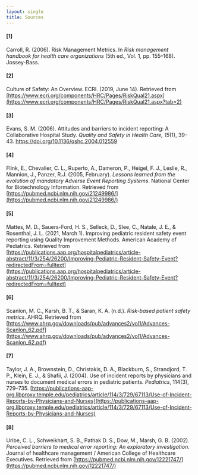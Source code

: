 ```yaml
---
layout: single
title: Sources
---
```


#### [1]	
Carroll, R. (2006). Risk Management Metrics. In _Risk management handbook for health care organizations_ (5th ed., Vol. 1, pp. 155–168). Jossey-Bass.
#### [2]
Culture of Safety: An Overview. ECRI. (2019, June 14). Retrieved from [https://www.ecri.org/components/HRC/Pages/RiskQual21.aspx](https://www.ecri.org/components/HRC/Pages/RiskQual21.aspx?tab=2)
#### [3]
Evans, S. M. (2006). Attitudes and barriers to incident reporting: A Collaborative Hospital Study. _Quality and Safety in Health Care, 15_(1), 39–43. [https://doi.org/10.1136/qshc.2004.012559 ](https://doi.org/10.1136/qshc.2004.012559)
#### [4]
Flink, E., Chevalier, C. L., Ruperto, A., Dameron, P., Heigel, F. J., Leslie, R., Mannion, J., Panzer, R.J. (2005, February). _Lessons learned from the evolution of mandatory Adverse Event Reporting Systems_. National Center for Biotechnology Information. Retrieved from [https://pubmed.ncbi.nlm.nih.gov/21249986/](https://pubmed.ncbi.nlm.nih.gov/21249986/)
#### [5]
Mattes, M. D., Sauers-Ford, H. S., Selleck, D., Slee, C., Natale, J. E., & Rosenthal, J. L. (2021, March 1). Improving pediatric resident safety event reporting using Quality Improvement Methods. American Academy of Pediatrics. Retrieved from [https://publications.aap.org/hospitalpediatrics/article-abstract/11/3/254/26200/Improving-Pediatric-Resident-Safety-Event?redirectedFrom=fulltext](https://publications.aap.org/hospitalpediatrics/article-abstract/11/3/254/26200/Improving-Pediatric-Resident-Safety-Event?redirectedFrom=fulltext)
#### [6]
Scanlon, M. C., Karsh, B. T., & Saran, K. A. (n.d.). _Risk-based patient safety metrics_. AHRQ. Retrieved from [https://www.ahrq.gov/downloads/pub/advances2/vol1/Advances-Scanlon_62.pdf](https://www.ahrq.gov/downloads/pub/advances2/vol1/Advances-Scanlon_62.pdf)
#### [7]
Taylor, J. A., Brownstein, D., Christakis, D. A., Blackburn, S., Strandjord, T. P., Klein, E. J., & Shafii, J. (2004). Use of incident reports by physicians and nurses to document medical errors in pediatric patients. _Pediatrics_, 114(3), 729–735. [https://publications-aap-org.libproxy.temple.edu/pediatrics/article/114/3/729/67113/Use-of-Incident-Reports-by-Physicians-and-Nurses](https://publications-aap-org.libproxy.temple.edu/pediatrics/article/114/3/729/67113/Use-of-Incident-Reports-by-Physicians-and-Nurses)
#### [8]
Uribe, C. L., Schweikhart, S. B., Pathak D. S., Dow, M., Marsh, G. B. (2002). _Perceived barriers to medical error reporting: An exploratory investigation_. Journal of healthcare management / American College of Healthcare Executives. Retrieved from [https://pubmed.ncbi.nlm.nih.gov/12221747/](https://pubmed.ncbi.nlm.nih.gov/12221747/) 